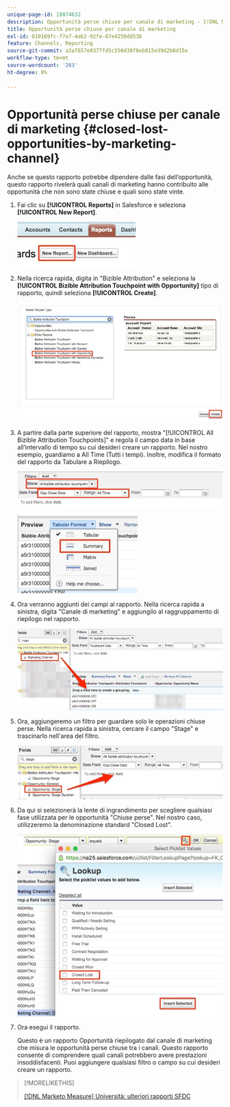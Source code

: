 ```yaml
---
unique-page-id: 18874632
description: Opportunità perse chiuse per canale di marketing - [!DNL Marketo Measure] - Documentazione del prodotto
title: Opportunità perse chiuse per canale di marketing
exl-id: 010169fc-f7e7-4ab2-92fe-87e4250dd536
feature: Channels, Reporting
source-git-commit: a2a7657e8377fd5c556d38f6eb815e39d2b8d15e
workflow-type: tm+mt
source-wordcount: '263'
ht-degree: 0%

---
```


# Opportunità perse chiuse per canale di marketing {#closed-lost-opportunities-by-marketing-channel}

Anche se questo rapporto potrebbe dipendere dalle fasi dell’opportunità, questo rapporto rivelerà quali canali di marketing hanno contribuito alle opportunità che non sono state chiuse e quali sono state vinte.

1. Fai clic su **[!UICONTROL Reports]** in Salesforce e seleziona **[!UICONTROL New Report]**.

   ![](assets/1-3.jpg)

1. Nella ricerca rapida, digita in &quot;Bizible Attribution&quot; e seleziona la **[!UICONTROL Bizible Attribution Touchpoint with Opportunity]** tipo di rapporto, quindi seleziona **[!UICONTROL Create]**.

   ![](assets/2-3.jpg)

1. A partire dalla parte superiore del rapporto, mostra &quot;[!UICONTROL All Bizible Attribution Touchpoints]&quot; e regola il campo data in base all’intervallo di tempo su cui desideri creare un rapporto. Nel nostro esempio, guardiamo a All Time (Tutti i tempi). Inoltre, modifica il formato del rapporto da Tabulare a Riepilogo.

   ![](assets/3-3.jpg)

   ![](assets/4-2.jpg)

1. Ora verranno aggiunti dei campi al rapporto. Nella ricerca rapida a sinistra, digita &quot;Canale di marketing&quot; e aggiungilo al raggruppamento di riepilogo nel rapporto.

   ![](assets/5.jpg)

1. Ora, aggiungeremo un filtro per guardare solo le operazioni chiuse perse. Nella ricerca rapida a sinistra, cercare il campo &quot;Stage&quot; e trascinarlo nell&#39;area del filtro.

   ![](assets/6.jpg)

1. Da qui si selezionerà la lente di ingrandimento per scegliere qualsiasi fase utilizzata per le opportunità &quot;Chiuse perse&quot;. Nel nostro caso, utilizzeremo la denominazione standard &quot;Closed Lost&quot;.

   ![](assets/7.jpg)

1. Ora esegui il rapporto.

   Questo è un rapporto Opportunità riepilogato dal canale di marketing che misura le opportunità perse chiuse tra i canali. Questo rapporto consente di comprendere quali canali potrebbero avere prestazioni insoddisfacenti. Puoi aggiungere qualsiasi filtro o campo su cui desideri creare un rapporto.

>[!MORELIKETHIS]
>
>[[!DNL Marketo Measure] Università: ulteriori rapporti SFDC](https://universityonline.marketo.com/courses/bizible-fundamentals-bizible-102/#/page/5c5cb68dfb384d0c9fb96cd0)
